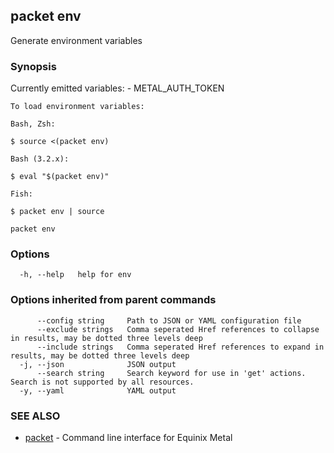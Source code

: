 ## packet env

Generate environment variables

### Synopsis

Currently emitted variables:
	- METAL_AUTH_TOKEN

	To load environment variables:

	Bash, Zsh:

	$ source <(packet env)

	Bash (3.2.x):

	$ eval "$(packet env)"

	Fish:

	$ packet env | source
	

```
packet env
```

### Options

```
  -h, --help   help for env
```

### Options inherited from parent commands

```
      --config string     Path to JSON or YAML configuration file
      --exclude strings   Comma seperated Href references to collapse in results, may be dotted three levels deep
      --include strings   Comma seperated Href references to expand in results, may be dotted three levels deep
  -j, --json              JSON output
      --search string     Search keyword for use in 'get' actions. Search is not supported by all resources.
  -y, --yaml              YAML output
```

### SEE ALSO

* [packet](packet.md)	 - Command line interface for Equinix Metal

